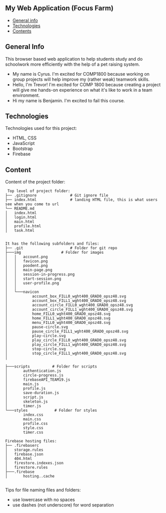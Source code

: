 ## My Web Application (Focus Farm)

* [General info](#general-info)
* [Technologies](#technologies)
* [Contents](#content)

## General Info
This browser based web application to help students study and do schoolwork more efficiently with the help of a pet raising system.
* My name is Cyrus. I'm excited for COMP1800 because working on group projects will help improve my (rather weak) teamwork skills.
* Hello, I'm Trevor! I'm excited for COMP 1800 because creating a project will give me hands-on experience on what it's like to work in a team environment.
* Hi my name is Benjamin. I'm excited to fail this course.
	
## Technologies
Technologies used for this project:
* HTML, CSS
* JavaScript
* Bootstrap 
* Firebase
	
## Content
Content of the project folder:

```
 Top level of project folder: 
├── .gitignore               # Git ignore file
├── index.html               # landing HTML file, this is what users see when you come to url
└── README.md
│   index.html
│   login.html
│   main.html
│   profile.html
│   task.html


It has the following subfolders and files:
├── .git                     # Folder for git repo                  
├───img		     	     # Folder for images
│   │   account.png
│   │   favicon.png
│   │   poodent.png
│   │   main-page.png
│   │   session-in-progress.png
│   │   start-session.png
│   │   user-profile.png
│   │
│   └───navicon
│           account_box_FILL0_wght400_GRAD0_opsz48.svg
│           account_box_FILL1_wght400_GRAD0_opsz48.svg
│           account_circle_FILL0_wght400_GRAD0_opsz48.svg
│           account_circle_FILL1_wght400_GRAD0_opsz48.svg
│           home_FILL0_wght400_GRAD0_opsz48.svg
│           home_FILL1_wght400_GRAD0_opsz48.svg
│           menu_FILL0_wght400_GRAD0_opsz48.svg
│           pause-circle.svg
│           pause_circle_FILL1_wght400_GRAD0_opsz48.svg
│           play-circle.svg
│           play_circle_FILL0_wght400_GRAD0_opsz48.svg
│           play_circle_FILL1_wght400_GRAD0_opsz48.svg
│           stop-circle.svg
│           stop_circle_FILL1_wght400_GRAD0_opsz48.svg
│
                 
├───scripts		     # Folder for scripts
│       authentication.js
│       circle-progress.js
│       firebaseAPI_TEAM19.js
│       main.js
│       profile.js
│       save-duration.js
│       script.js
│       skeleton.js
│       timer.js
└───styles		      # Folder for styles
        index.css
        main.css
        profile.css
        style.css
        timer.css               

Firebase hosting files: 
├── .firebaserc
│   storage.rules
│   firebase.json
│   404.html
│   firestore.indexes.json
│   firestore.rules
├───.firebase
│       hosting..cache


```

Tips for file naming files and folders:
* use lowercase with no spaces
* use dashes (not underscore) for word separation

